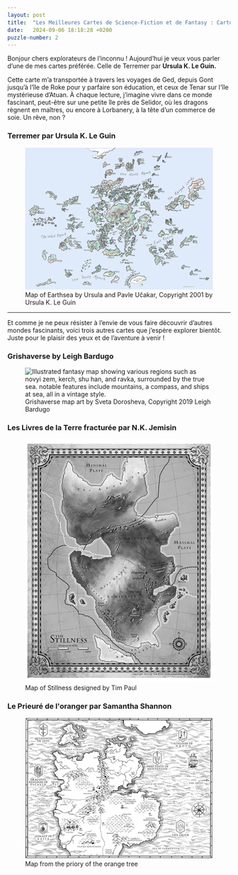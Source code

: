 ```yaml
---
layout: post
title:  "Les Meilleures Cartes de Science-Fiction et de Fantasy : Cartographier les Territoires Inexplorés"
date:   2024-09-06 18:18:28 +0200
puzzle-number: 2
---
```

Bonjour chers explorateurs de l’inconnu ! Aujourd’hui je veux vous parler d’une de mes cartes préférée. Celle de Terremer par **Ursula K. Le Guin.** 

Cette carte m’a transportée à travers les voyages de Ged, depuis Gont jusqu’à l’île de Roke pour y parfaire son éducation, et ceux de Tenar sur l'île mystérieuse d’Atuan. À chaque lecture, j’imagine vivre dans ce monde fascinant, peut-être sur une petite île près de Selidor, où les dragons règnent en maîtres, ou encore à Lorbanery, à la tête d’un commerce de soie. Un rêve, non ?
### **Terremer par Ursula K. Le Guin**
<figure>
    <img src="/assets/images/maps/earthsea-map.jpg"
         alt="Overview map of the disparate islands that comprise the world of Earthsea against a flat blue expanse.">
    <figcaption>Map of Earthsea by Ursula and Pavle Učakar, Copyright 2001 by Ursula K. Le Guin</figcaption>
</figure>

---
Et comme je ne peux résister à l’envie de vous faire découvrir d’autres mondes fascinants, voici trois autres cartes que j’espère explorer bientôt. Juste pour le plaisir des yeux et de l’aventure à venir !

### **Grishaverse by Leigh Bardugo**
<figure>
    <img src="/assets/images/maps/Grishaverse-map.jpeg"
         alt="Illustrated fantasy map showing various regions such as novyi zem, kerch, shu han, and ravka, surrounded by the true sea. notable features include mountains, a compass, and ships at sea, all in a vintage style.">
    <figcaption>Grishaverse map art by Sveta Dorosheva, Copyright 2019 Leigh Bardugo</figcaption>
</figure>

### **Les Livres de la Terre fracturée par N.K. Jemisin**
<figure>
    <img src="/assets/images/maps/FifthSeason-map.jpg"
         alt="Map of a the Stillness designed by Tim Paul">
    <figcaption>Map of Stillness designed by Tim Paul</figcaption>
</figure>

### **Le Prieuré de l'oranger par Samantha Shannon**
<figure>
    <img src="/assets/images/maps/pot-map.png"
         alt="Map from the priory of the orange tree">
    <figcaption>Map from the priory of the orange tree</figcaption>
</figure>